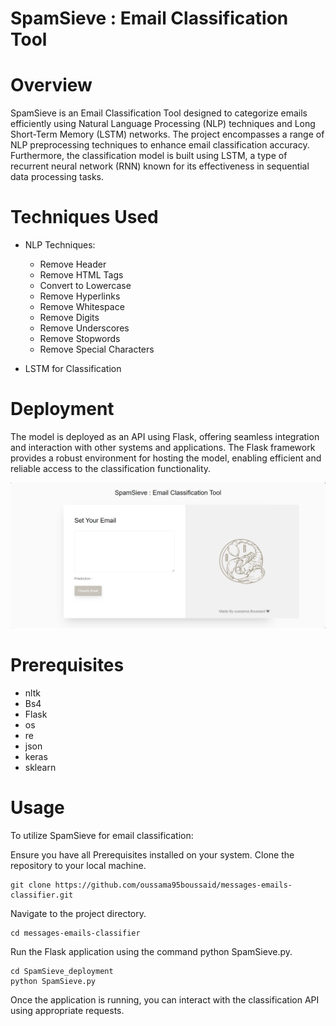 # **SpamSieve : Email Classification Tool**

# **Overview**

SpamSieve is an Email Classification Tool designed to categorize emails efficiently using Natural Language Processing (NLP) techniques and Long Short-Term Memory (LSTM) networks. The project encompasses a range of NLP preprocessing techniques to enhance email classification accuracy. Furthermore, the classification model is built using LSTM, a type of recurrent neural network (RNN) known for its effectiveness in sequential data processing tasks.

# **Techniques Used**

  - NLP Techniques:

    - Remove Header
    - Remove HTML Tags
    - Convert to Lowercase
    - Remove Hyperlinks
    - Remove Whitespace
    - Remove Digits
    - Remove Underscores
    - Remove Stopwords
    - Remove Special Characters
  - LSTM for Classification

# **Deployment**

The model is deployed as an API using Flask, offering seamless integration and interaction with other systems and applications. The Flask framework provides a robust environment for hosting the model, enabling efficient and reliable access to the classification functionality.

<img src ="Images/ui.png" >

# **Prerequisites**

- nltk
- Bs4
- Flask
- os
- re
- json
- keras
- sklearn


# **Usage**

To utilize SpamSieve for email classification:

Ensure you have all Prerequisites installed on your system.
Clone the repository to your local machine.

    git clone https://github.com/oussama95boussaid/messages-emails-classifier.git
    
Navigate to the project directory.

    cd messages-emails-classifier

Run the Flask application using the command python SpamSieve.py.

    cd SpamSieve_deployment
    python SpamSieve.py

Once the application is running, you can interact with the classification API using appropriate requests.
